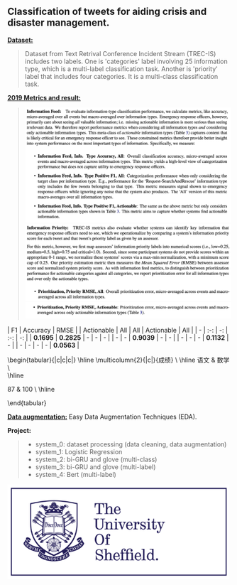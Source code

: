 
## Classification of tweets for aiding crisis and disaster management.

**[Dataset:](http://dcs.gla.ac.uk/~richardm/TREC_IS/2020/data.html)** 
>Dataset from Text Retrival Conference Incident Stream (TREC-IS) includes two labels. One is 'categories' label involving 25 information type, which is a multi-label classification task. Another is 'priority' label that includes four categories. It is a multi-class classification task.

**[2019 Metrics and result:](http://dcs.gla.ac.uk/~richardm/TREC_IS/2020/ISCRAM_2020_TREC_IS.pdf)** 
> <img src="image/metrics_1.png" width="500">
> <img src="image/metrics_2.png" width="500">
> <img src="image/metrics_3.png" width="500">

| F1 | Accuracy | RMSE |
| Actionable | All | All | Actionable | All |
| - | :-: | -: | :-: | -: | 
| **0.1695** | **0.2825** | - | - | - |
| - | - | **0.9039** | - | - |
| - | - | - | **0.1132** | - |
| - | - | - | - | **0.0563** |


\begin{tabular}{|c|c|c|}
\hline
\multicolumn{2}{|c|}{成绩}  \\ \hline
语文  &   数学  \\   
\hline

87    & 100  \\
\hline

\end{tabular}


**[Data augmentation:](https://github.com/jasonwei20/eda_nlp)** Easy Data Augmentation Techniques (EDA).

**Project:**
>* system_0: dataset processing (data cleaning, data augmentation)
>* system_1: Logistic Regression
>* system_2: bi-GRU and glove (multi-class)
>* system_3: bi-GRU and glove (multi-label)
>* system_4: Bert (multi-label)

<img src="image/sheffield.png" width="500">
